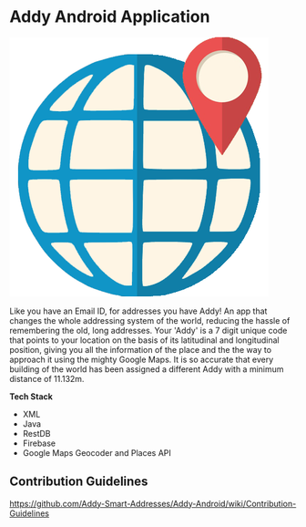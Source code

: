 # Addy Android Application

![logo](https://github.com/Addy-Smart-Addresses/Addy-Android/raw/master/logo.png)

Like you have an Email ID, for addresses you have Addy! An app that changes the whole addressing system of the world, reducing the hassle of remembering the old, long addresses. Your 'Addy' is a 7 digit unique code that points to your location on the basis of its latitudinal and longitudinal position, giving you all the information of the place and the the way to approach it using the mighty Google Maps. It is so accurate that every building of the world has been assigned a different Addy with a minimum distance of 11.132m.

<strong>Tech Stack</strong>
<ul>
  <li>XML</li>
  <li>Java</li>
  <li>RestDB</li>
  <li>Firebase</li>
  <li>Google Maps Geocoder and Places API</li>
</ul>

## Contribution Guidelines
https://github.com/Addy-Smart-Addresses/Addy-Android/wiki/Contribution-Guidelines
